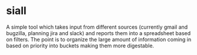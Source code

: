# siall
A simple tool which takes input from different sources (currently gmail and bugzilla, planning jira and slack) and reports them into a spreadsheet based on filters. The point is to organize the large amount of information coming in based on priority into buckets making them more digestable.
